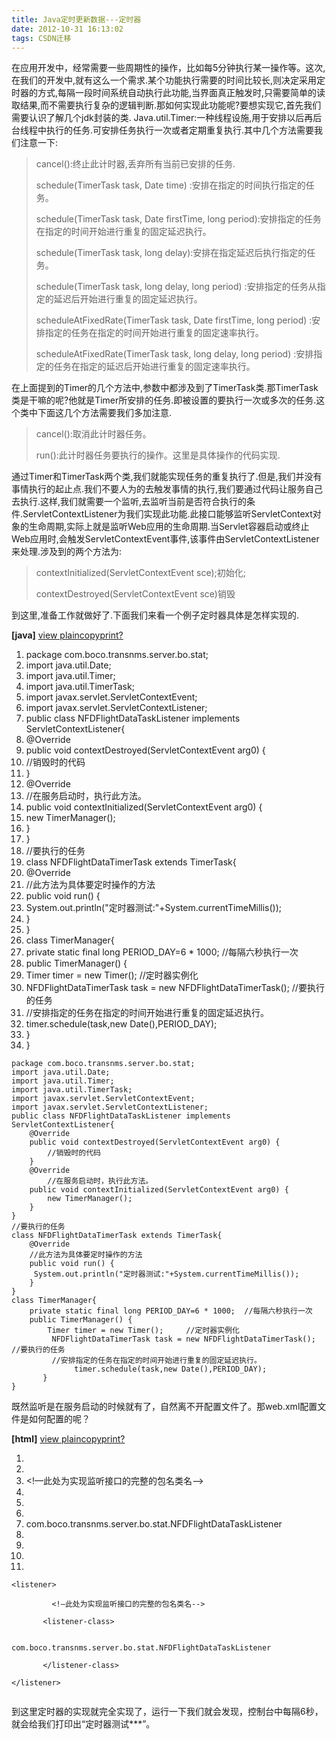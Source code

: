 ```yaml
---
title: Java定时更新数据---定时器
date: 2012-10-31 16:13:02
tags: CSDN迁移
---
```

   在应用开发中，经常需要一些周期性的操作，比如每5分钟执行某一操作等。这次,在我们的开发中,就有这么一个需求.某个功能执行需要的时间比较长,则决定采用定时器的方式,每隔一段时间系统自动执行此功能,当界面真正触发时,只需要简单的读取结果,而不需要执行复杂的逻辑判断.那如何实现此功能呢?要想实现它,首先我们需要认识了解几个jdk封装的类. Java.util.Timer:一种线程设施,用于安排以后再后台线程中执行的任务.可安排任务执行一次或者定期重复执行.其中几个方法需要我们注意一下:

 
> cancel():终止此计时器,丢弃所有当前已安排的任务.
> 
>  schedule(TimerTask task, Date time) :安排在指定的时间执行指定的任务。
> 
>  schedule(TimerTask task, Date firstTime, long period):安排指定的任务在指定的时间开始进行重复的固定延迟执行。
> 
>  schedule(TimerTask task, long delay):安排在指定延迟后执行指定的任务。
> 
>  schedule(TimerTask task, long delay, long period) :安排指定的任务从指定的延迟后开始进行重复的固定延迟执行。
> 
>  scheduleAtFixedRate(TimerTask task, Date firstTime, long period) :安排指定的任务在指定的时间开始进行重复的固定速率执行。
> 
>  scheduleAtFixedRate(TimerTask task, long delay, long period) :安排指定的任务在指定的延迟后开始进行重复的固定速率执行。
> 
>  
 在上面提到的Timer的几个方法中,参数中都涉及到了TimerTask类.那TimerTask类是干嘛的呢?他就是Timer所安排的任务.即被设置的要执行一次或多次的任务.这个类中下面这几个方法需要我们多加注意.

 
> cancel():取消此计时器任务。
> 
>  run():此计时器任务要执行的操作。这里是具体操作的代码实现.
> 
>  
 

 通过Timer和TimerTask两个类,我们就能实现任务的重复执行了.但是,我们并没有事情执行的起止点.我们不要人为的去触发事情的执行,我们要通过代码让服务自己去执行.这样,我们就需要一个监听,去监听当前是否符合执行的条件.ServletContextListener为我们实现此功能.此接口能够监听ServletContext对象的生命周期,实际上就是监听Web应用的生命周期.当Servlet容器启动或终止Web应用时,会触发ServletContextEvent事件,该事件由ServletContextListener来处理.涉及到的两个方法为:

 
> contextInitialized(ServletContextEvent sce);初始化;
> 
>  contextDestroyed(ServletContextEvent sce)销毁
> 
>  
 到这里,准备工作就做好了.下面我们来看一个例子定时器具体是怎样实现的.

 

 **[java]** [ view plain](#)[copy](#)[print](#)[?](#)  
   
 
  1. package com.boco.transnms.server.bo.stat; 
  2. import java.util.Date; 
  3. import java.util.Timer; 
  4. import java.util.TimerTask; 
  5. import javax.servlet.ServletContextEvent; 
  6. import javax.servlet.ServletContextListener; 
  7. public class NFDFlightDataTaskListener implements ServletContextListener{ 
  8. @Override 
  9. public void contextDestroyed(ServletContextEvent arg0) { 
  10. //销毁时的代码  
  11. } 
  12. @Override 
  13. //在服务启动时，执行此方法。   
  14. public void contextInitialized(ServletContextEvent arg0) { 
  15. new TimerManager(); 
  16. } 
  17. } 
  18. //要执行的任务  
  19. class NFDFlightDataTimerTask extends TimerTask{ 
  20. @Override 
  21. //此方法为具体要定时操作的方法  
  22. public void run() { 
  23. System.out.println("定时器测试:"+System.currentTimeMillis()); 
  24. } 
  25. } 
  26. class TimerManager{ 
  27. private static final long PERIOD_DAY=6 * 1000; //每隔六秒执行一次  
  28. public TimerManager() { 
  29. Timer timer = new Timer(); //定时器实例化  
  30. NFDFlightDataTimerTask task = new NFDFlightDataTimerTask(); //要执行的任务  
  31. //安排指定的任务在指定的时间开始进行重复的固定延迟执行。  
  32. timer.schedule(task,new Date(),PERIOD_DAY); 
  33. } 
  34. }   
 
```
package com.boco.transnms.server.bo.stat;
import java.util.Date;
import java.util.Timer;
import java.util.TimerTask;
import javax.servlet.ServletContextEvent;
import javax.servlet.ServletContextListener;
public class NFDFlightDataTaskListener implements ServletContextListener{
	@Override
	public void contextDestroyed(ServletContextEvent arg0) {
		//销毁时的代码
	}
	@Override
        //在服务启动时，执行此方法。
	public void contextInitialized(ServletContextEvent arg0) {
	    new TimerManager();
	}
}
//要执行的任务
class NFDFlightDataTimerTask extends TimerTask{
	@Override
	//此方法为具体要定时操作的方法
	public void run() {
	 System.out.println("定时器测试:"+System.currentTimeMillis());
	}
}
class TimerManager{
	private static final long PERIOD_DAY=6 * 1000;  //每隔六秒执行一次
	public TimerManager() {                   
	    Timer timer = new Timer();     //定时器实例化 
	     NFDFlightDataTimerTask task = new NFDFlightDataTimerTask();   //要执行的任务
	     //安排指定的任务在指定的时间开始进行重复的固定延迟执行。   
              timer.schedule(task,new Date(),PERIOD_DAY);  
       }    
}

```
 

 既然监听是在服务启动的时候就有了，自然离不开配置文件了。那web.xml配置文件是如何配置的呢？

  **[html]** [ view plain](#)[copy](#)[print](#)[?](#)  
   
 
  1. <listener> 
  2. 
  3. <!—此处为实现监听接口的完整的包名类名--> 
  4. 
  5. <listener-class> 
  6. 
  7. com.boco.transnms.server.bo.stat.NFDFlightDataTaskListener 
  8. 
  9. </listener-class> 
  10. 
  11. </listener>   
 
```
<listener>

         <!—此处为实现监听接口的完整的包名类名-->

       <listener-class>

                com.boco.transnms.server.bo.stat.NFDFlightDataTaskListener

       </listener-class>

</listener>


```
 

 到这里定时器的实现就完全实现了，运行一下我们就会发现，控制台中每隔6秒，就会给我们打印出“定时器测试***”。

   
 